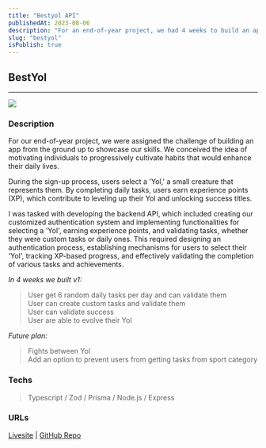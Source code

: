 ```yaml
---
title: "Bestyol API"
publishedAt: 2023-08-06
description: "For an end-of-year project, we had 4 weeks to build an app with requirements for a certification"
slug: "bestyol"
isPublish: true
---
```


## BestYol

---

![](/img/preview-bestyol.jpg)

### Description

For our end-of-year project, we were assigned the challenge of building an app from the ground up to showcase our skills. We conceived the idea of motivating individuals to progressively cultivate habits that would enhance their daily lives.

During the sign-up process, users select a 'Yol,' a small creature that represents them. By completing daily tasks, users earn experience points (XP), which contribute to leveling up their Yol and unlocking success titles.

I was tasked with developing the backend API, which included creating our customized authentication system and implementing functionalities for selecting a 'Yol', earning experience points, and validating tasks, whether they were custom tasks or daily ones. This required designing an authentication process, establishing mechanisms for users to select their 'Yol',  tracking XP-based progress, and effectively validating the completion of various tasks and achievements.

_In 4 weeks we built v1:_
>User get 6 random daily tasks per day and can validate them <br>
>User can create custom tasks and validate them <br>
>User can validate success <br>
>User are able to evolve their Yol

_Future plan:_

>Fights between Yol <br>
>Add an option to prevent users from getting tasks from sport category

### Techs

>Typescript / Zod / Prisma / Node.js / Express

### URLs

[Livesite](https://devfinder-dreyzu.vercel.app/) | [GitHub Repo](https://github.com/tristan-derez/devfinder)


